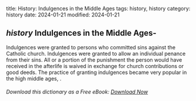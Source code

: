 title: History: Indulgences in the Middle Ages
tags: history, history
category: history
date: 2024-01-21
modified: 2024-01-21

## _history_  Indulgences in the Middle Ages-
Indulgences were granted to persons who
  committed sins against the Catholic church.  Indulgences were
  granted to allow an individual penance from their sins.  All or a
  portion of the punishment the person would have received in the
  afterlife is waived in exchange for church contributions or good
  deeds.   The practice of granting indulgences became very popular in
  the high middle ages,  .


###### Download *this* dictionary as a Free eBook: [Download Now]({static}static/SerfHistoryDictionary.pdf)

